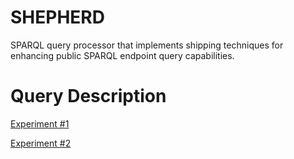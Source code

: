 SHEPHERD
========

SPARQL query processor that implements shipping techniques for enhancing public SPARQL endpoint query capabilities. 

Query Description
==================

[Experiment #1](https://docs.google.com/spreadsheets/d/10uiJ2bAhOKR5jXgGzWwlElgjw2Ak_lHVrO6Fkyz6pM4/edit?usp=sharing)

[Experiment #2](https://docs.google.com/spreadsheets/d/11_527JrVNnYOQKmGtD9Omz0jyqiF-IvExyFSnEoITJA/edit?usp=sharing)
